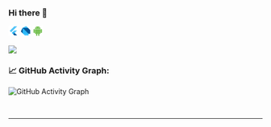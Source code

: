 ### Hi there 👋

<!--
**Zakiroglu25/Zakiroglu25** is a ✨ _special_ ✨ repository because its `README.md` (this file) appears on your GitHub profile.

Here are some ideas to get you started:

- 🔭 I’m currently working on ...
- 🌱 I’m currently learning ...
- 👯 I’m looking to collaborate on ...
- 🤔 I’m looking for help with ...
- 💬 Ask me about ...
- 📫 How to reach me: ...
- 😄 Pronouns: ...
- ⚡ Fun fact: ...
-->
<code><img height="20" src="https://raw.githubusercontent.com/github/explore/80688e429a7d4ef2fca1e82350fe8e3517d3494d/topics/flutter/flutter.png"></code>
<code><img height="20" src="https://raw.githubusercontent.com/github/explore/80688e429a7d4ef2fca1e82350fe8e3517d3494d/topics/dart/dart.png"></code>
<code><img height="20" src="https://raw.githubusercontent.com/github/explore/80688e429a7d4ef2fca1e82350fe8e3517d3494d/topics/android/android.png"></code>   

<a href="https://github.com/Zakiroglu25">
  <img align="center" src="https://github-readme-stats.vercel.app/api/top-langs/?username=Zakiroglu25&theme=react&hide_langs_below=1" />
</a>

<!--   GitHub stats graph -->
### 📈 GitHub Activity Graph:
 ![GitHub Activity Graph](https://activity-graph.herokuapp.com/graph?username=darshanr27&theme=github)

 <br> 
 
 <hr>
 
 <br>
<div align="center">
